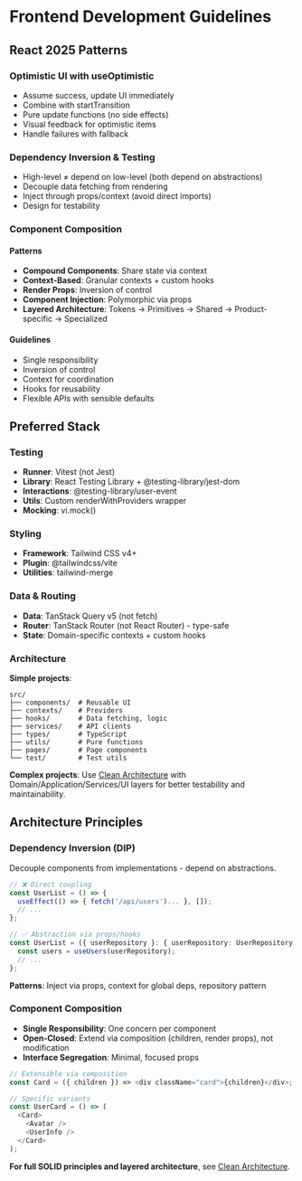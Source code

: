 # Frontend Development Guidelines

## React 2025 Patterns

### Optimistic UI with useOptimistic
- Assume success, update UI immediately
- Combine with startTransition
- Pure update functions (no side effects)
- Visual feedback for optimistic items
- Handle failures with fallback

### Dependency Inversion & Testing
- High-level ≠ depend on low-level (both depend on abstractions)
- Decouple data fetching from rendering
- Inject through props/context (avoid direct imports)
- Design for testability

### Component Composition

#### Patterns
- **Compound Components**: Share state via context
- **Context-Based**: Granular contexts + custom hooks
- **Render Props**: Inversion of control
- **Component Injection**: Polymorphic via props
- **Layered Architecture**: Tokens → Primitives → Shared → Product-specific → Specialized

#### Guidelines
- Single responsibility
- Inversion of control
- Context for coordination
- Hooks for reusability
- Flexible APIs with sensible defaults

## Preferred Stack

### Testing
- **Runner**: Vitest (not Jest)
- **Library**: React Testing Library + @testing-library/jest-dom
- **Interactions**: @testing-library/user-event
- **Utils**: Custom renderWithProviders wrapper
- **Mocking**: vi.mock()

### Styling
- **Framework**: Tailwind CSS v4+
- **Plugin**: @tailwindcss/vite
- **Utilities**: tailwind-merge

### Data & Routing
- **Data**: TanStack Query v5 (not fetch)
- **Router**: TanStack Router (not React Router) - type-safe
- **State**: Domain-specific contexts + custom hooks

### Architecture

**Simple projects**:
```
src/
├── components/  # Reusable UI
├── contexts/    # Providers
├── hooks/       # Data fetching, logic
├── services/    # API clients
├── types/       # TypeScript
├── utils/       # Pure functions
├── pages/       # Page components
└── test/        # Test utils
```

**Complex projects**: Use [Clean Architecture](frontend-clean-architecture-guidelines.md) with Domain/Application/Services/UI layers for better testability and maintainability.

## Architecture Principles

### Dependency Inversion (DIP)
Decouple components from implementations - depend on abstractions.

```typescript
// ❌ Direct coupling
const UserList = () => {
  useEffect(() => { fetch('/api/users')... }, []);
  // ...
};

// ✅ Abstraction via props/hooks
const UserList = ({ userRepository }: { userRepository: UserRepository }) => {
  const users = useUsers(userRepository);
  // ...
};
```

**Patterns**: Inject via props, context for global deps, repository pattern

### Component Composition
- **Single Responsibility**: One concern per component
- **Open-Closed**: Extend via composition (children, render props), not modification
- **Interface Segregation**: Minimal, focused props

```typescript
// Extensible via composition
const Card = ({ children }) => <div className="card">{children}</div>;

// Specific variants
const UserCard = () => (
  <Card>
    <Avatar />
    <UserInfo />
  </Card>
);
```

**For full SOLID principles and layered architecture**, see [Clean Architecture](frontend-clean-architecture-guidelines.md).
